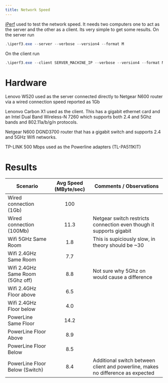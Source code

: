 ```yaml
---
title: Network Speed
---
```


[iPerf](https://iperf.fr/) used to test the network speed.  It needs two computers one to act as the server and the other as a client.  Its very simple to get some results.  On the server run

``` powershell
.\iperf3.exe --server --verbose --version4 --format M
```

On the client run

``` powershell
.\iperf3.exe --client SERVER_MACHINE_IP --verbose --version4 --format M --port 5201
```
# Hardware

Lenovo W520 used as the server connected directly to Netgear N600 router via a wired connection speed reported as 1Gb

Lenonvo Carbon X1 used as the client.  This has a gigabit ethernet card and an Intel Dual Band Wireless-N 7260 which supports both 2.4 and 5Ghz bands and 802.11a/b/g/n protocols.

Netgear N600 DGND3700 router that has a gigabit switch and supports 2.4 and 5GHz Wifi networks.

TP-LINK 500 Mbps used as the Powerline adapters (TL-PA511KIT)

# Results

| Scenario | Avg Speed (MByte/sec) | Comments / Observations |
|---|:-:|---|
| Wired connection (1Gb) | 100 | |
| Wired connection (100Mb) | 11.3 | Netgear switch restricts connection even though it supports gigabit |
| Wifi 5GHz Same Room | 1.8 | This is supiciously slow, in theory should be ~30 |
| Wifi 2.4GHz Same Room | 7.7 | |
| Wifi 2.4GHz Same Room (5Ghz off) | 8.8 | Not sure why 5Ghz on would cause a difference |
| Wifi 2.4GHz Floor above | 6.5 | |
| Wifi 2.4GHz Floor below | 4.0 | |
| PowerLine Same Floor | 14.2 | |
| PowerLine Floor Above | 8.9 | |
| PowerLine Floor Below | 8.5 | |
| PowerLine Floor Below (Switch) | 8.4 | Additional switch between client and powerline, makes no difference as expected |


